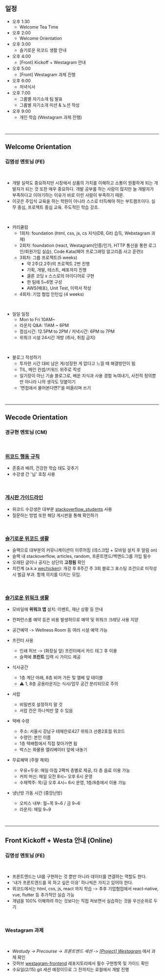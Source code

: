 ## 일정

- 오후 1:30
  - Welcome Tea Time
- 오후 2:00
  - Welcome Orientation
- 오후 3:00
  - 슬기로운 위코드 생활 안내
- 오후 4:00
  - [Front] Kickoff + Westagram 안내
- 오후 5:00
  - [Front] Westagram 과제 진행
- 오후 6:00
  - 저녁식사
- 오후 7:00
  - 그룹별 자기소개 팀 발표
  - 그룹별 자기소개 미션 & 노션 작성
- 오후 9:00
  - 개인 학습 (Westagram 과제 진행)

<br>

---

## Welcome Orientation

### 김몀성 멘토님 (FE)

<br>

- 개발 실력도 중요하지만 시장에서 상품의 가치를 이해하고 소통이 원활하게 되는 개발자가 되는 것 또한 매우 중요하다. 개발 공부를 하는 사람이 많지만 늘 개발자가 부족하다고 이야기하는 이유가 바로 이런 사람이 부족하기 때문.
- 이곳은 주입식 교육을 하는 학원이 아니라 스스로 터득해야 하는 부트캠프이다. 실무 중심, 프로젝트 중심 교육. 주도적인 학습 강조.

<br>

- 커리큘럼
  - 1회차: foundation (html, css, js, cs 지식(DB, Git) 습득, Webstagram 과제)
  - 2회차: foundation (react, Westagram(인증/인가, HTTP 통신을 통한 로그인/회원가입 실습), Code Kata(페어 프로그래밍 알고리즘 사고 훈련))
  - 3회차: 그룹 프로젝트(5 weeks)
    - 약 2주(2.2주)의 프로젝트 2번 진행
    - 기획, 개발, 테스트, 배포까지 진행
    - 클론 코딩 x 스스로의 아이디어로 구현
    - 한 팀에 5~6명 구성
    - AWS(배포), Unit Test, 이력서 작성
  - 4회차: 기업 협업 인턴십 (4 weeks)

<br>

- 일일 일정
  - Mon to Fri 10AM~
  - 라운지 Q&A: 11AM ~ 6PM
  - 점심시간: 12.5PM to 2PM / 저녁시간: 6PM to 7PM
  - 위워크 시설 24시간 개방 (취사, 취침 금지)

<br>

- 블로그 작성하기
  - 투자한 시간 대비 남은 게/성장한 게 없다고 느낄 때 해결방안이 됨
  - TIL, 메인 컨셉/키워드 위주로 작성
  - 일기장이 아닌 기술 블로그로, 배운 지식과 사용 경험 녹여내기, 사전적 정의뿐만 아니라 나의 생각도 덧붙이기
  - '면접에서 물어본다면?'을 떠올리며 쓰기

<br>

---

## Wecode Orientation

### 경규현 멘토님 (CM)

<br>

### [위코드 행동 규칙](https://wecode.notion.site/wecode-03def2d876c746e681e5ef02805f042a)

- 존중과 배려, 건강한 학습 태도 갖추기
- 수강생 간 '님' 호칭 사용

<br>

### [게시판 가이드라인](https://wecode.notion.site/wecommunity-Guideline-ab3edb66a4ff4203b4e5452c08893df4)

- 위코드 수강생은 대부분 [stackoverflow_students](https://community.wecode.co.kr/c/q-a/21) 사용
- 질문하는 방법 또한 해당 게시판을 통해 확인하기

<br>

### [슬기로운 위코드 생활](https://wecode.notion.site/wecode-20c61d88a2e04b9e9a50c11ac5afc24a)

- 슬랙으로 대부분의 커뮤니케이션이 이루어짐 (데스크탑 + 모바일 설치 후 알림 on)
- 슬랙 내 stackoverflow, articles, random, 프론트엔드/백엔드그룹 가입 필수
- 오래된 글이나 공지는 상단의 **고정됨** 확인
- 치킨계 (a.k.a [wechicken](https://chicken.wecode.co.kr/)): 개강 후 8주간 주 3회 블로그 포스팅 조건으로 미작성시 벌급 부과. 함께 의지를 다지는 모임.

<br>

### [슬기로운 위워크 생활](https://wecode.notion.site/WeWork-e013a782864b4590a060c554f50bc9d3)

- 모바일에 **위워크 앱** 설치: 이벤트, 재난 상황 등 안내
- 컨퍼런스룸 예약 등은 비용 발생하므로 예약 및 위워크 크레딧 사용 지양
- 공간예약 -> Wellness Room 등 여러 시설 예약 가능
- 프린터 사용
  - 인쇄 허브 -> (화장실 앞) 프린터에서 카드 태그 후 이용
  - 슬랙에 **프린트** 입력 시 가이드 제공
- 식사공간
  - 1층 계단 아래, 8층 비어 가든 및 엘베 앞 테이블
  - ⚠️ 1, 8층 공용라운지는 식사/업무 공간 분리되므로 주의
- 서랍
  - 비밀번호 설정하지 말 것
  - 서랍 칸은 하나씩만 열 수 있음
- 택배 수령
  - 주소: 서울시 강남구 테헤란로427 위워크 선릉2호점 위코드
  - 수령인: 본인 이름
  - 1층 택배함에서 직접 찾아가면 됨
  - 박스는 화물용 엘리베이터 앞에 내놓기
- 무료혜택 (주말 제외)
  - 우유+두유: 매일 아침 2팩씩 층별로 제공, 타 층 음료 이용 가능
  - 커피 머신: 매일 오전 8시~ 오후 6시 운영
  - 수제맥주: 목/금 오후 4시~ 6시 운영, 1층/8층에서 이용 가능
- 냉난방 가동 시간 (중앙난방)

  - 오피스 내부: 월~목 9~6 / 금 9~6
  - 라운지: 매일 9~9

<br>

---

## Front Kickoff + Westa 안내 (Online)

### 김명성 멘토님 (FE)

<br>

- 프론트엔드는 UI를 구현하는 것 뿐만 아니라 데이터를 연결하는 역할도 한다.
- '내가 프론트엔드를 꼭 하고 싶은 이유' 하나씩은 가지고 있어야 한다.
- 위코드에서는 html, css, js, react 까지 학습 -> 추후 기업협업에서 react-native, vue, flutter 등 추가적인 실습 가능
- 개념을 100% 이해하려 하는 것보다는 직접 쳐보면서 실습하는 것을 우선순위로 두기

<br>

### Westagram 과제

<br>

- _Westudy -> Precourse -> 프론트엔드 세션 -> [[Project] Westagram](https://study.wecode.co.kr/session/29)_ 에서 과제 확인
- 깃허브 [westagram-frontend](https://github.com/wecode-bootcamp-korea/westagram-frontend) 레포지토리에서 필수 구현항목 및 가이드 확인
- 수요일(2/15) git 세션 예정이므로 그 전까지는 로컬에서 개발 진행
